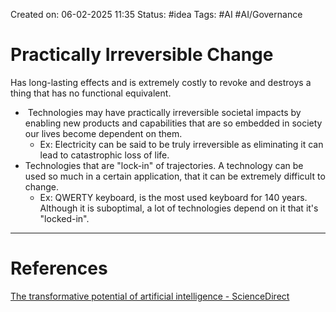 Created on: 06-02-2025 11:35
Status: #idea
Tags: #AI #AI/Governance 
# Practically Irreversible Change
Has long-lasting effects and is extremely costly to revoke and destroys a thing that has no functional equivalent.
-  Technologies may have practically irreversible societal impacts by enabling new products and capabilities that are so embedded in society our lives become dependent on them. 
	- Ex: Electricity can be said to be truly irreversible as eliminating it can lead to catastrophic loss of life. 
- Technologies that are "lock-in" of trajectories. A technology can be used so much in a certain application, that it can be extremely difficult to change.
	- Ex: QWERTY keyboard, is the most used keyboard for 140 years. Although it is suboptimal, a lot of technologies depend on it that it's "locked-in".





-----------------
# References
[The transformative potential of artificial intelligence - ScienceDirect](https://www.sciencedirect.com/science/article/pii/S0016328721001932#sec0015)
